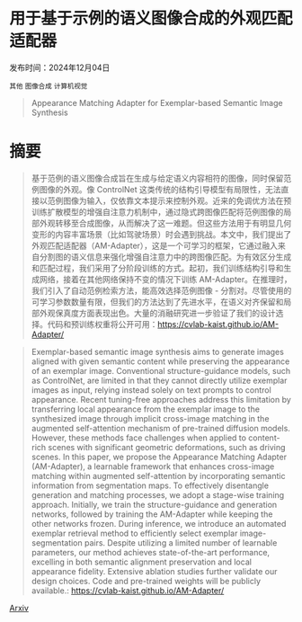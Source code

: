 # 用于基于示例的语义图像合成的外观匹配适配器

发布时间：2024年12月04日

`其他` `图像合成` `计算机视觉`

> Appearance Matching Adapter for Exemplar-based Semantic Image Synthesis

# 摘要

> 基于范例的语义图像合成旨在生成与给定语义内容相符的图像，同时保留范例图像的外观。像 ControlNet 这类传统的结构引导模型有局限性，无法直接以范例图像为输入，仅依靠文本提示来控制外观。近来的免调优方法在预训练扩散模型的增强自注意力机制中，通过隐式跨图像匹配将范例图像的局部外观转移至合成图像，从而解决了这一难题。但这些方法用于有明显几何变形的内容丰富场景（比如驾驶场景）时会遇到挑战。本文中，我们提出了外观匹配适配器（AM-Adapter），这是一个可学习的框架，它通过融入来自分割图的语义信息来强化增强自注意力中的跨图像匹配。为有效区分生成和匹配过程，我们采用了分阶段训练的方式。起初，我们训练结构引导和生成网络，接着在其他网络保持不变的情况下训练 AM-Adapter。在推理时，我们引入了自动范例检索方法，能高效选择范例图像 - 分割对。尽管使用的可学习参数数量有限，但我们的方法达到了先进水平，在语义对齐保留和局部外观保真度方面表现出色。大量的消融研究进一步验证了我们的设计选择。代码和预训练权重将公开可用：https://cvlab-kaist.github.io/AM-Adapter/

> Exemplar-based semantic image synthesis aims to generate images aligned with given semantic content while preserving the appearance of an exemplar image. Conventional structure-guidance models, such as ControlNet, are limited in that they cannot directly utilize exemplar images as input, relying instead solely on text prompts to control appearance. Recent tuning-free approaches address this limitation by transferring local appearance from the exemplar image to the synthesized image through implicit cross-image matching in the augmented self-attention mechanism of pre-trained diffusion models. However, these methods face challenges when applied to content-rich scenes with significant geometric deformations, such as driving scenes. In this paper, we propose the Appearance Matching Adapter (AM-Adapter), a learnable framework that enhances cross-image matching within augmented self-attention by incorporating semantic information from segmentation maps. To effectively disentangle generation and matching processes, we adopt a stage-wise training approach. Initially, we train the structure-guidance and generation networks, followed by training the AM-Adapter while keeping the other networks frozen. During inference, we introduce an automated exemplar retrieval method to efficiently select exemplar image-segmentation pairs. Despite utilizing a limited number of learnable parameters, our method achieves state-of-the-art performance, excelling in both semantic alignment preservation and local appearance fidelity. Extensive ablation studies further validate our design choices. Code and pre-trained weights will be publicly available.: https://cvlab-kaist.github.io/AM-Adapter/

[Arxiv](https://arxiv.org/abs/2412.03150)